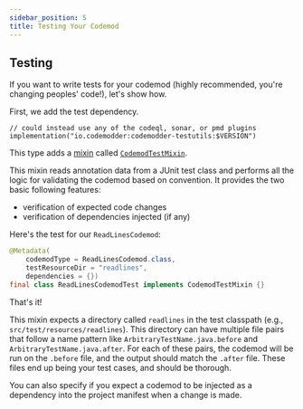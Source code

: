 ```yaml
---
sidebar_position: 5
title: Testing Your Codemod 
---
```


## Testing

If you want to write tests for your codemod (highly recommended, you're changing peoples' code!), let's show how.

First, we add the test dependency. 

```
// could instead use any of the codeql, sonar, or pmd plugins
implementation("io.codemodder:codemodder-testutils:$VERSION")
```

This type adds a [mixin](https://en.wikipedia.org/wiki/Mixin) called [`CodemodTestMixin`](https://www.javadoc.io/doc/io.codemodder/codemodder-testutils/latest/io/codemodder/testutils/CodemodTestMixin.html).

This mixin reads annotation data from a JUnit test class and performs all the logic for validating the codemod based on convention. It provides the two basic following features:

* verification of expected code changes
* verification of dependencies injected (if any)

Here's the test for our `ReadLinesCodemod`:

```java
@Metadata(
    codemodType = ReadLinesCodemod.class,
    testResourceDir = "readlines",
    dependencies = {})
final class ReadLinesCodemodTest implements CodemodTestMixin {}
```

That's it!

This mixin expects a directory called `readlines` in the test classpath (e.g., `src/test/resources/readlines`). This directory can have multiple file pairs that follow a name pattern like `ArbitraryTestName.java.before` and `ArbitraryTestName.java.after`. For each of these pairs, the codemod will be run on the `.before` file, and the output should match the `.after` file. These files end up being your test cases, and should be thorough.

You can also specify if you expect a codemod to be injected as a dependency into the project manifest when a change is made.


